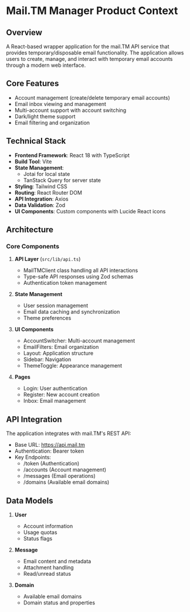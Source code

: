 # Mail.TM Manager Product Context

## Overview
A React-based wrapper application for the mail.TM API service that provides temporary/disposable email functionality. The application allows users to create, manage, and interact with temporary email accounts through a modern web interface.

## Core Features
- Account management (create/delete temporary email accounts)
- Email inbox viewing and management
- Multi-account support with account switching
- Dark/light theme support
- Email filtering and organization

## Technical Stack
- **Frontend Framework**: React 18 with TypeScript
- **Build Tool**: Vite
- **State Management**:
  - Jotai for local state
  - TanStack Query for server state
- **Styling**: Tailwind CSS
- **Routing**: React Router DOM
- **API Integration**: Axios
- **Data Validation**: Zod
- **UI Components**: Custom components with Lucide React icons

## Architecture

### Core Components
1. **API Layer** (`src/lib/api.ts`)
   - MailTMClient class handling all API interactions
   - Type-safe API responses using Zod schemas
   - Authentication token management

2. **State Management**
   - User session management
   - Email data caching and synchronization
   - Theme preferences

3. **UI Components**
   - AccountSwitcher: Multi-account management
   - EmailFilters: Email organization
   - Layout: Application structure
   - Sidebar: Navigation
   - ThemeToggle: Appearance management

4. **Pages**
   - Login: User authentication
   - Register: New account creation
   - Inbox: Email management

## API Integration
The application integrates with mail.TM's REST API:
- Base URL: https://api.mail.tm
- Authentication: Bearer token
- Key Endpoints:
  - /token (Authentication)
  - /accounts (Account management)
  - /messages (Email operations)
  - /domains (Available email domains)

## Data Models
1. **User**
   - Account information
   - Usage quotas
   - Status flags

2. **Message**
   - Email content and metadata
   - Attachment handling
   - Read/unread status

3. **Domain**
   - Available email domains
   - Domain status and properties
